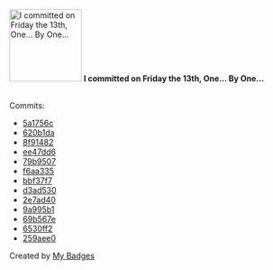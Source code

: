 <img src="https://my-badges.github.io/my-badges/friday-13.png" alt="I committed on Friday the 13th, One… By One…" title="I committed on Friday the 13th, One… By One…" width="128">
<strong>I committed on Friday the 13th, One… By One…</strong>
<br><br>

Commits:

- <a href="https://github.com/epfl-si/wp-veritas/commit/5a1756c20185a4a5fc36a61a1e8f5a646bc05cfb">5a1756c</a>
- <a href="https://github.com/epfl-si/wp-veritas/commit/620b1da615ffcb81fcfb9262265ec106f8a9b39f">620b1da</a>
- <a href="https://github.com/epfl-si/wp-veritas/commit/8f914826c0e7b5badc84d3f7f0465d38441ecec9">8f91482</a>
- <a href="https://github.com/epfl-si/wp-veritas/commit/ee47dd6e0dd00b15756771d9d1e00e0878ca34d3">ee47dd6</a>
- <a href="https://github.com/epfl-si/wp-veritas/commit/79b9507f123cc113cf1c0161d1c80aae09504442">79b9507</a>
- <a href="https://github.com/epfl-si/wp-veritas/commit/f6aa335a96fe419917d5c08c71b26d0f9abcbed0">f6aa335</a>
- <a href="https://github.com/epfl-si/wp-veritas/commit/bbf37f7566a7d58f17ff231cff21906aaf9ce4cd">bbf37f7</a>
- <a href="https://github.com/dwesh163/InputGame/commit/d3ad5308bddaab564bea3539198b88c4129d023d">d3ad530</a>
- <a href="https://github.com/dwesh163/InputGame/commit/2e7ad4047a6fa2ca48b799ba41f1142814450bcc">2e7ad40</a>
- <a href="https://github.com/dwesh163/Kata-APOD/commit/9a995b1255d7d0727475680d7331e9019c090ee0">9a995b1</a>
- <a href="https://github.com/dwesh163/Kata-APOD/commit/69b567eaa26b964b464e5c2dca91143284d06eac">69b567e</a>
- <a href="https://github.com/dwesh163/Kata-APOD/commit/6530ff2ff7a6a6530702c558b285de3671535fa0">6530ff2</a>
- <a href="https://github.com/dwesh163/Kata-APOD/commit/259aee0b35fda87cf6eb9f525da2052de720ee55">259aee0</a>


Created by <a href="https://github.com/my-badges/my-badges">My Badges</a>